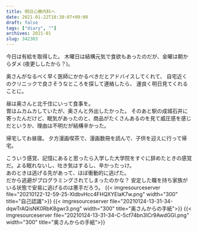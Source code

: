 ```yaml
---
title: 明日心療内科へ
date: 2021-01-22T18:30:07+09:00
draft: false
tags: ["diary", ""]
archives: 2021-01
slug: 342303
---
```

今日は有給を取得した。
木曜日は結構元気で食欲もあったのだが、金曜は朝からダメ (夜更ししたから？)。

奥さんがなるべく早く医師にかかるべきだとアドバイスしてくれて、
自宅近くのクリニックで良さそうなところを探して連絡したら、
運良く明日見てくれることに。

昼は奥さんと北千住にいって食事を。  
胃はムカムカしていたが、奥さんと外出したかった。
そのあと駅の成城石井に寄ったんだけど、眠気があったのと、商品がたくさんあるのを見て威圧感を感じだというか、理由は不明だが結構辛かった。

帰宅してお昼寝。
夕方漫画喫茶で、漫画数冊を読んで、子供を迎えに行って帰宅。

こういう感覚、記憶にあると思ったら入学した大学院をすぐに辞めたときの感覚だ。よる眠れないし、吐き気はするし、辛かったっけ。      
あのときは逃げる先があって、ほぼ衝動的に逃げた。  
だから逃避がプログラミングされてしまったのかな？
安定した職を持ち家族がいる状態で安易に逃げるのは悪手だろう。
{{< imgresourceserver file="20210122-12-59-25-XIdbvHcc4FHQXYElaK7w.png" width="300" title="自己認識">}}
{{< imgresourceserver file="20210124-13-31-34-dqwTrAQisNK0RbK8gwr3.png" width="300" title="奥さんからの手紙">}}
{{< imgresourceserver file="20210124-13-31-34-C-5cf74bn3ICr9AwdGGl.png" width="300" title="奥さんからの手紙">}}